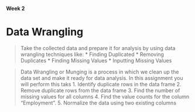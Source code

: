 **Week 2**

# Data Wrangling

> Take the collected data and prepare it for analysis by using data wrangling techniques like:
	* Finding Duplicated
	* Removing Duplicates
	* Finding Missing Values
	* Inputting Missing Values

> Data Wrangling or Munging is a process in which we clean up the data set and make it ready for data analysis. In this assignment you will perform this taks
	1. Identify duplicate rows in the data frame
	2. Remove duplicate rows from the data frame
	3. Find the number of missing values for all columns
	4. Find the value counts for the column “Employment”.
	5. Normalize the data using two existing columns
